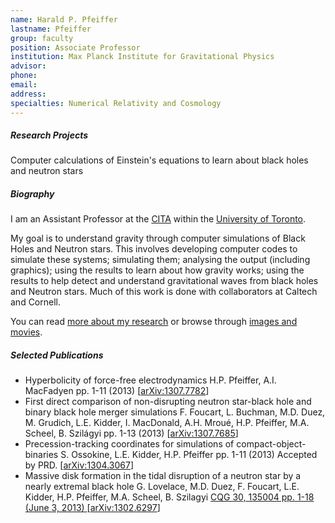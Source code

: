 ```yaml
---
name: Harald P. Pfeiffer
lastname: Pfeiffer
group: faculty
position: Associate Professor
institution: Max Planck Institute for Gravitational Physics
advisor:
phone:
email:
address:
specialties: Numerical Relativity and Cosmology
---
```


##### Research Projects

Computer calculations of Einstein's equations to learn about black holes and neutron stars

##### Biography

I am an Assistant Professor at the <a href="http://www.cita.utoronto.ca" target="_blank">CITA</a>
within the <a href="http://www.utoronto.ca" target="_blank">University of Toronto</a>.

My goal is to understand gravity through computer simulations of Black Holes and Neutron stars. This
involves developing computer codes to simulate these systems; simulating them; analysing the output
(including graphics); using the results to learn about how gravity works; using the results to help
detect and understand gravitational waves from black holes and Neutron stars. Much of this work is
done with collaborators at Caltech and Cornell.

You can read <a href="http://www.cita.utoronto.ca/%7Epfeiffer/research_.html" target="_blank">more
about my research</a> or browse through <a
href="http://www.cita.utoronto.ca/%7Epfeiffer/pictures.html" target="_blank">images and movies</a>.

##### Selected Publications

<ul>
<li>Hyperbolicity of force-free electrodynamics  H.P. Pfeiffer, A.I. MacFadyen   pp. 1-11 (2013) [<a
href="http://www.arXiv.org/abs/1307.7782" target="_blank">arXiv:1307.7782</a>]</li>
<li>First direct comparison of non-disrupting neutron star-black hole and binary black hole merger
simulations  F. Foucart, L. Buchman, M.D. Duez, M. Grudich, L.E. Kidder, I. MacDonald, A.H. Mroué,
H.P. Pfeiffer, M.A. Scheel, B. Szilágyi  pp. 1-13 (2013) [<a
href="http://www.arXiv.org/abs/1307.7685" target="_blank">arXiv:1307.7685</a>]</li>
<li>Precession-tracking coordinates for simulations of compact-object-binaries  S. Ossokine, L.E.
Kidder, H.P. Pfeiffer  pp. 1-11 (2013) Accepted by PRD. [<a
href="http://www.arXiv.org/abs/1304.3067" target="_blank">arXiv:1304.3067</a>]</li>
<li>Massive disk formation in the tidal disruption of a neutron star by a nearly extremal black hole
G. Lovelace, M.D. Duez, F. Foucart, L.E. Kidder, H.P. Pfeiffer, M.A. Scheel, B. Szilagyi  <a
href="http://dx.doi.org/10.1088/0264-9381/30/13/135004" target="_blank"> CQG 30, 135004 pp. 1-18
(June 3, 2013) </a> [<a href="http://www.arXiv.org/abs/1302.6297"
target="_blank">arXiv:1302.6297</a>]</li>
</ul>

